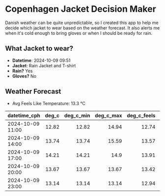 
# Copenhagen Jacket Decision Maker

Danish weather can be quite unpredictable, so I created this app to help me decide which jacket to wear based on the weather forecast. 
It also alerts me when it's cold enough to bring gloves or when I should be ready for rain.

## What Jacket to wear?

- **Datetime**: 2024-10-09 09:51
- **Jacket**: Rain Jacket and T-shirt
- **Rain?** Yes
- **Gloves?** No

## Weather Forecast
- Avg Feels Like Temperature: 13.3 °C

| datetime_cph     |   deg_c |   deg_c_min |   deg_c_max |   deg_c_feels | weather   | wind   | rain   |
|:-----------------|--------:|------------:|------------:|--------------:|:----------|:-------|:-------|
| 2024-10-09 11:00 |   12.82 |       12.82 |       14.94 |         12.74 | Rain      | Low    | Low    |
| 2024-10-09 14:00 |   13.74 |       13.74 |       15.59 |         13.57 | Rain      | Medium | Low    |
| 2024-10-09 17:00 |   14.21 |       14.21 |       14.9  |         13.91 | Rain      | Low    | Low    |
| 2024-10-09 20:00 |   13.67 |       13.67 |       13.67 |         13.42 | Clouds    | Low    | None   |
| 2024-10-09 23:00 |   13.14 |       13.14 |       13.14 |         12.94 | Rain      | Low    | Low    |
        